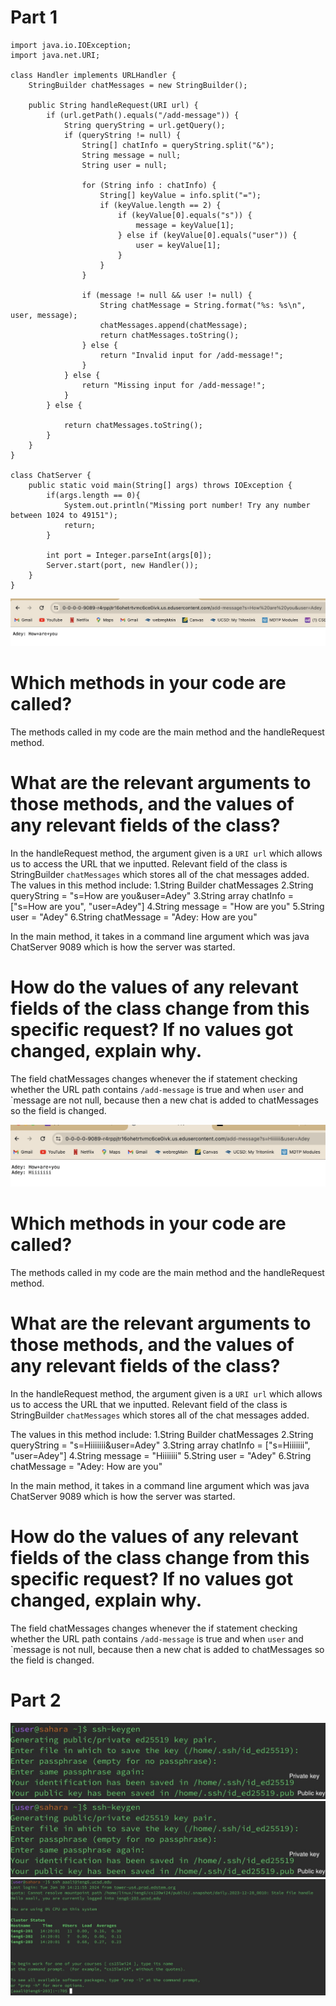 # Part 1

```
import java.io.IOException;
import java.net.URI;

class Handler implements URLHandler {
    StringBuilder chatMessages = new StringBuilder();

    public String handleRequest(URI url) {
        if (url.getPath().equals("/add-message")) {
            String queryString = url.getQuery();
            if (queryString != null) {
                String[] chatInfo = queryString.split("&");
                String message = null;
                String user = null;

                for (String info : chatInfo) {
                    String[] keyValue = info.split("=");
                    if (keyValue.length == 2) {
                        if (keyValue[0].equals("s")) {
                            message = keyValue[1];
                        } else if (keyValue[0].equals("user")) {
                            user = keyValue[1];
                        }
                    }
                }

                if (message != null && user != null) {
                    String chatMessage = String.format("%s: %s\n", user, message);
                    chatMessages.append(chatMessage);
                    return chatMessages.toString();
                } else {
                    return "Invalid input for /add-message!";
                }
            } else {
                return "Missing input for /add-message!";
            }
        } else {
           
            return chatMessages.toString();
        }
    }
}

class ChatServer {
    public static void main(String[] args) throws IOException {
        if(args.length == 0){
            System.out.println("Missing port number! Try any number between 1024 to 49151");
            return;
        }

        int port = Integer.parseInt(args[0]);
        Server.start(port, new Handler());
    }
}
```
![Image](lab-report2-.jpg)

# Which methods in your code are called?

The methods called in my code are the main method and the handleRequest method.


# What are the relevant arguments to those methods, and the values of any relevant fields of the class?

In the handleRequest method, the argument given is a `URI url` which allows us to access the URL that we inputted.
Relevant field of the class is StringBuilder `chatMessages` which stores all of the chat messages added.
The values in this method include:
1.String Builder chatMessages
2.String queryString = "s=How are you&user=Adey"
3.String array chatInfo = ["s=How are you", "user=Adey"]
4.String message = "How are you"
5.String user = "Adey"
6.String chatMessage = "Adey: How are you"

In the main method, it takes in a command line argument which was java ChatServer 9089 which is how the server was started.


# How do the values of any relevant fields of the class change from this specific request? If no values got changed, explain why.

The field chatMessages changes whenever the if statement checking whether the URL path contains `/add-message` is true and when `user` and `message are not null,
because then a new chat is added to chatMessages so the field is changed. 




![Image](lab-report2,.jpg)

# Which methods in your code are called?

The methods called in my code are the main method and the handleRequest method.


# What are the relevant arguments to those methods, and the values of any relevant fields of the class?

In the handleRequest method, the argument given is a `URI url` which allows us to access the URL that we inputted.
Relevant field of the class is StringBuilder `chatMessages` which stores all of the chat messages added. 

The values in this method include:
1.String Builder chatMessages
2.String queryString = "s=Hiiiiiii&user=Adey"
3.String array chatInfo = ["s=Hiiiiiii", "user=Adey"]
4.String message = "Hiiiiiii"
5.String user = "Adey"
6.String chatMessage = "Adey: How are you"


In the main method, it takes in a command line argument which was java ChatServer 9089 which is how the server was started.

# How do the values of any relevant fields of the class change from this specific request? If no values got changed, explain why.

The field chatMessages changes whenever the if statement checking whether the URL path contains `/add-message` is true and when `user` and `message is not null,
because then a new chat is added to chatMessages so the field is changed. 


# Part 2


![Image](key.jpg)
![Image](key.jpg)
![Image](login.jpg)

